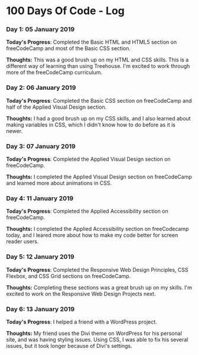 # 100 Days Of Code - Log

### Day 1: 05 January 2019

**Today's Progress**: Completed the Basic HTML and HTML5 section on freeCodeCamp and most of the Basic CSS section.

**Thoughts:** This was a good brush up on my HTML and CSS skills. This is a different way of learning than using Treehouse. I'm excited to work through more of the freeCodeCamp curriculum. 

### Day 2: 06 January 2019

**Today's Progress**: Completed the Basic CSS section on freeCodeCamp and half of the Applied Visual Design section.

**Thoughts:** I had a good brush up on my CSS skills, and I also learned about making variables in CSS, which I didn't know how to do before as it is newer.

### Day 3: 07 January 2019

**Today's Progress**: Completed the Applied Visual Design section on freeCodeCamp.

**Thoughts:** I completed the Applied Visual Design section on freeCodeCamp and learned more about animations in CSS.

### Day 4: 11 January 2019

**Today's Progress**: Completed the Applied Accessibility section on freeCodeCamp.

**Thoughts:** I completed the Applied Accessibility section on freeCodecamp today, and I leared more about how to make my code better for screen reader users.

### Day 5: 12 January 2019

**Today's Progress**: Completed the Responsive Web Design Principles, CSS Flexbox, and CSS Grid sections on freeCodeCamp.

**Thoughts:** Completing these sections was a great brush up on my skills. I'm excited to work on the Responsive Web Design Projects next.

### Day 6: 13 January 2019

**Today's Progress**: I helped a friend with a WordPress project.

**Thoughts:** My friend uses the Divi theme on WordPress for his personal site, and was having styling issues. Using CSS, I was able to fix his several issues, but it took longer because of Divi's settings.
